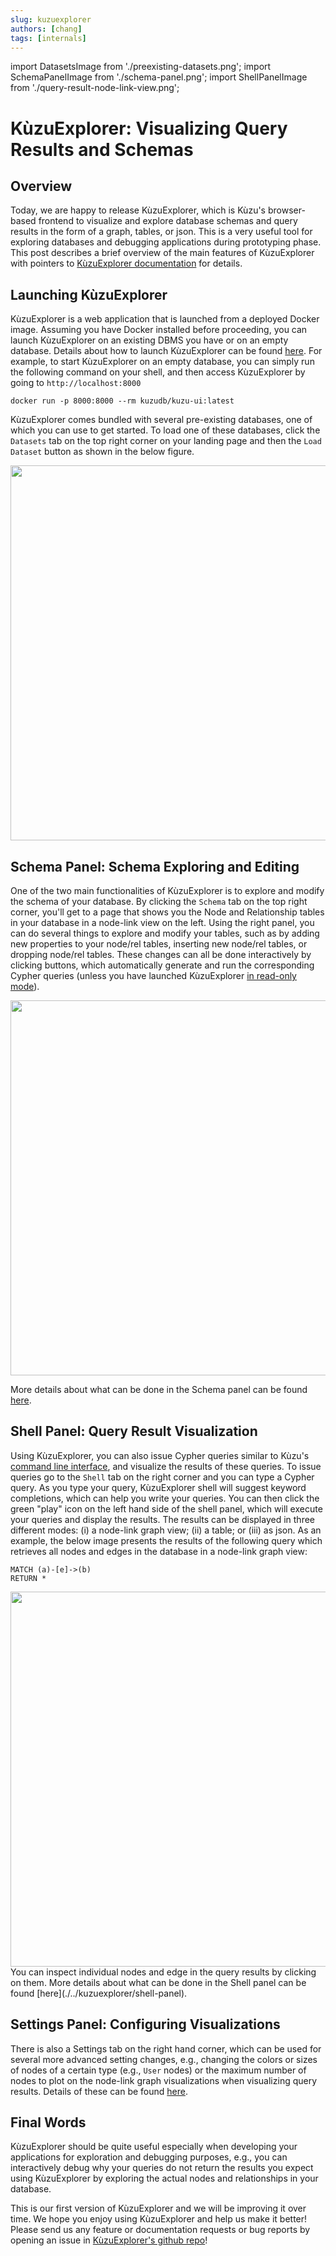 ```yaml
---
slug: kuzuexplorer
authors: [chang]
tags: [internals]
---
```


import DatasetsImage from './preexisting-datasets.png';
import SchemaPanelImage from './schema-panel.png';
import ShellPanelImage from './query-result-node-link-view.png';

# KùzuExplorer: Visualizing Query Results and Schemas

## Overview

Today, we are happy to release KùzuExplorer, which is Kùzu's browser-based frontend to
visualize and explore database schemas and query results in the form of a graph, tables, or json.
This is a very useful tool for exploring databases and debugging applications during prototyping
phase. This post describes a brief overview of the main features of KùzuExplorer with pointers to 
[KùzuExplorer documentation](./../kuzuexplorer) for details.

## Launching KùzuExplorer
KùzuExplorer is a web application that is launched from a deployed Docker image. Assuming you have Docker 
installed before proceeding, you can launch KùzuExplorer on an existing DBMS you have or on an empty database.
Details about how to launch KùzuExplorer can be found [here](./../kuzuexplorer/launching).
For example, to start KùzuExplorer on an empty
database, you can simply run the following command on your shell, and then access KùzuExplorer by going to
`http://localhost:8000`

```
docker run -p 8000:8000 --rm kuzudb/kuzu-ui:latest
```
KùzuExplorer comes bundled with several pre-existing databases, one of which you can use to get started.
To load one of these databases, click the `Datasets` tab on the top right corner on your landing page 
and then the `Load Dataset` button as shown in the below figure.

<div class="img-center">
<img src={DatasetsImage} width="600"/>
</div>

## Schema Panel: Schema Exploring and Editing
One of the two main functionalities of KùzuExplorer is to explore and modify the schema of your database.
By clicking the `Schema` tab on the top right corner, you'll get to a page that shows you the
Node and Relationship tables in your database in a node-link view on the left. Using the right panel,
you can do several things to explore and modify your tables, such as by adding new properties to your
node/rel tables, inserting new node/rel tables, or dropping node/rel tables. These changes can all be done
interactively by clicking buttons, which automatically generate and run the corresponding Cypher queries
(unless you have launched KùzuExplorer [in read-only mode](...)).

<div class="img-center">
<img src={SchemaPanelImage} width="600"/>
</div>

More details
about what can be done in the Schema panel can be found [here](./../kuzuexplorer/schema-panel). 

## Shell Panel: Query Result Visualization

Using KùzuExplorer, you can also issue Cypher queries similar to Kùzu's 
[command line interface](https://kuzudb.com/docusaurus/installation#command-line), and 
visualize the results of these queries.
To issue queries go to the `Shell` tab on the right corner and you can type a Cypher query.
As you type your query, KùzuExplorer shell will suggest keyword completions, which can
help you write your queries. You can then click the green "play" icon  on the left hand
side of the shell panel, which will execute your queries and display the results. The 
results can be displayed in three different modes: (i) a node-link graph view; (ii) a table; or (iii) as json.
As an example, the below image presents the results of the following query which retrieves all nodes and edges 
in the database in a node-link graph view:

```
MATCH (a)-[e]->(b)
RETURN *
```

<div class="img-center">
<img src={ShellPanelImage} width="600"/>
</div>
You can inspect individual nodes and edge in the query results by clicking on them. More details
about what can be done in the Shell panel can be found [here](./../kuzuexplorer/shell-panel). 

## Settings Panel: Configuring Visualizations
There is also a Settings tab on the right hand corner, which can be used for several more advanced
setting changes, e.g., changing the colors or sizes of nodes of a certain type (e.g., `User` nodes) or
the maximum number of nodes to plot on the node-link graph visualizations when visualizing query results.
Details of these can be found [here](./../kuzuexplorer/settings-panel).

## Final Words
KùzuExplorer should be quite useful especially when developing your applications for exploration and debugging purposes, e.g.,
you can interactively debug why your queries do not return the results you expect using KùzuExplorer by exploring the
actual nodes and relationships in your database.

This is our first version of KùzuExplorer and we will be improving it over time. 
We hope you enjoy using KùzuExplorer and help us make it better! Please send us any feature or documentation requests or
bug reports by opening an issue in [KùzuExplorer's github repo](https://github.com/kuzudb/kuzu-exlorer)!

